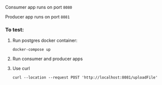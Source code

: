 Consumer app runs on port `8080`

Producer app runs on port `8081`

### To test:

1. Run postgres docker container:

   ```docker-compose up```
2. Run consumer and producer apps
3. Use curl
    ```
    curl --location --request POST 'http://localhost:8081/uploadFile'
    ```